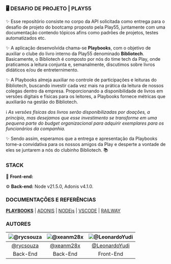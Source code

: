 
### 🖥 DESAFIO DE PROJETO | PLAY55

✨ Esse repositório consiste no corpo da API solicitada como entrega para o desafio de projeto do bootcamp proposto pela Play55, juntamente com uma documentação contendo tópicos afins como padrões de projetos, testes automatizados etc.

✨ A aplicação desenvolvida chama-se **Playbooks**, com o objetivo de auxiliar o clube do livro interno da Play55 denominado **Bibliotech**. Basicamente, o Bibliotech é composto por nós do time tech da Play, onde praticamos a leitura conjunta e, semanalmente, discutimos sobre livros didáticos e/ou de entreternimento.

✨ A Playbooks almeja auxiliar no controle de participações e leituras do Bibliotech, buscando investir cada vez mais na prática da leitura de nossos colegas dentro da empresa. Proporcionando a disponibilidade de livros em versões digitais e físicas para os leitores, a Playbooks fornece métricas que auxiliarão na gestão do Bibliotech.

ℹ *As versões físicas dos livros serão disponibilizadas por doações, a princípio, mas desejamos que esse investimento se transforme em uma pequena parte do budget organizacional para adquirir exemplares para os funcionários da companhia.*

✨ Sendo assim, esperamos que a entrega e apresentação da Playbooks torne-a convidativa para os nossos amigos da Play e desperte a vontade de eles se juntarem a nós do clubinho Bibliotech. 📚


### STACK

🎨 **Front-end:** 

⚙ **Back-end:** Node v21.5.0, Adonis v4.1.0.


### DOCUMENTAÇÕES E REFERÊNCIAS

**[PLAYBOOKS](https://www.notion.so/BOOTCAMP-BACK-END-d69b6075c6ab4ee7b7e114be268b21f6?pvs=4)** | [ADONIS](https://docs.adonisjs.com/guides/introduction) | [NODEjs](https://nodejs.org/docs/latest/api/) | [VSCODE](https://code.visualstudio.com/docs) | [RAILWAY](https://docs.railway.app/)
### AUTORES

| ![@rycsouza](https://firebasestorage.googleapis.com/v0/b/livros-14990.appspot.com/o/avatares%20devs%2Frycas.jpeg?alt=media&token=46d2d73d-3b6a-4fcd-8279-8d1bf5494e65) | ![@xeanm28x](https://firebasestorage.googleapis.com/v0/b/livros-14990.appspot.com/o/avatares%20devs%2Festela.png?alt=media&token=cf78fd3a-c191-40ed-b23c-82d78adaf22b) | ![@LeonardoYudi](https://firebasestorage.googleapis.com/v0/b/livros-14990.appspot.com/o/avatares%20devs%2Fleo.jpeg?alt=media&token=f0efff24-1a23-492f-9b91-038ef92cd8c9) |
| :---: | :---: | :---: |
| [@rycsouza](https://www.github.com/octokatherine) | [@xeanm28x](https://github.com/xeanm28x/) | [@LeonardoYudi](https://github.com/LeonardoYudi) |
| Back-End | Back-End | Front-End |
